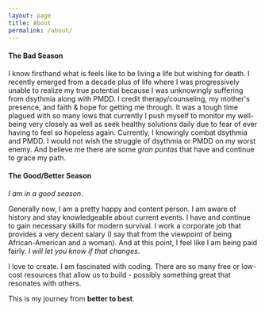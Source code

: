 ```yaml
---
layout: page
title: About
permalink: /about/
---
```

#### The Bad Season
I know firsthand what is feels like to be living a life but wishing for death. I recently emerged from a decade plus of life where I was progressively unable to realize my true potential because I was unknowingly suffering from dsythmia along with PMDD. I credit therapy/counseling, my mother's presence, and faith & hope for getting me through. It was a tough time plagued with so many lows that currently I push myself to monitor my well-being very closely as well as seek healthy solutions daily due to fear of ever having to feel so hopeless again. Currently, I knowingly combat dsythmia and PMDD. I would not wish the struggle of dsythmia or PMDD on my worst enemy. And believe me there are some *gran puntas* that have and continue to grace my path.

#### The Good/Better Season
*I am in a good season.*

Generally now, I am a pretty happy and content person. I am aware of history and stay knowledgeable about current events. I have and continue to gain necessary skills for modern survival. I work a corporate job that provides a very decent salary (I say that from the viewpoint of being African-American and a woman). And at this point, I feel like I am being paid fairly. *I will let you know if that changes*.

I love to create. I am fascinated with coding. There are so many free or low-cost resources that allow us to build - possibly something great that resonates with others.

This is my journey from **better to best**.  
